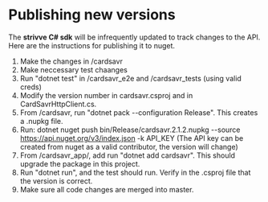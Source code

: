 # Publishing new versions

The **strivve C# sdk** will be infrequently updated to track changes to the API.  Here are the instructions for publishing it to nuget.

1. Make the changes in /cardsavr
1. Make neccessary test chaanges
1. Run "dotnet test" in /cardsavr_e2e and /cardsavr_tests (using valid creds)
1. Modify the version number in cardsavr.csproj and in CardSavrHttpClient.cs.
1. From /cardsavr, run "dotnet pack --configuration Release".  This creates a .nupkg file.
1. Run: dotnet nuget push bin/Release/cardsavr.2.1.2.nupkg --source https://api.nuget.org/v3/index.json -k API_KEY  (The API key can be created from nuget as a valid contributor, the version will change)
1. From /cardsavr_app/, add run "dotnet add cardsavr".  This should upgrade the package in this project.
1. Run "dotnet run", and the test should run.  Verify in the .csproj file that the version is correct. 
1. Make sure all code changes are merged into master.

